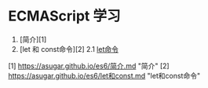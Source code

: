 # ECMAScript 学习


1. [简介][1]
2. [let 和 const命令][2]
2.1 [let命令](https://asugar.github.io/es6/let命令.md)

[1] https://asugar.github.io/es6/简介.md "简介"
[2] https://asugar.github.io/es6/let和const.md "let和const命令"